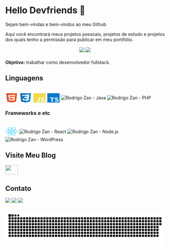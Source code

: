 # Hello Devfriends 👋

Sejam bem-vindas e bem-vindos ao meu Github

Aqui você encontrará meus projetos pessoais, projetos de estudo e projetos dos quais tenho a permissão para publicar em meu portifólio.

<div align="center">
  <a href="https://github.com/rodrigozan/convoychat">
  <img height="180em"g align="center" src="https://github-readme-stats.vercel.app/api/top-langs/?username=rodrigozan&theme=dracula&layout=compact&langs_count=14)](https://github.com/rodrigozan/github-readme-stats" />
</a>
<a href="https://github.com/rodrigozan/github-readme-stats">
  <img height="180em" align="center" src="https://github-readme-stats.vercel.app/api?username=rodrigozan&show_icons=true&theme=dracula&layout=compact" />
</a>
</div>

###

**Objetivo:** trabalhar como desenvolvedor fullstack.

###

## Linguagens

<div style="display: inline_block"><br>
<img align="center" alt="Rodrigo Zan - HTML" height="30" width="40" src="https://raw.githubusercontent.com/devicons/devicon/master/icons/html5/html5-original.svg">
<img align="center" alt="Rodrigo Zan - CSS" height="30" width="40" src="https://raw.githubusercontent.com/devicons/devicon/master/icons/css3/css3-original.svg">
<img align="center" alt="Rodrigo Zan - JavaScript" height="30" width="40" src="https://raw.githubusercontent.com/devicons/devicon/master/icons/javascript/javascript-plain.svg">
<img align="center" alt="Rodrigo Zan - TypeScript" height="30" width="40" src="https://raw.githubusercontent.com/devicons/devicon/master/icons/typescript/typescript-plain.svg">
    <img alt="Rodrigo Zan - Java" height="30" width="40" align="center" src="https://cdn.jsdelivr.net/gh/devicons/devicon/icons/java/java-original.svg" />
  <img alt="Rodrigo Zan - PHP" height="30" width="40" align="center" src="https://cdn.jsdelivr.net/gh/devicons/devicon/icons/php/php-original.svg" />
  </div>

### Frameworks e etc

<div style="display: inline_block"><br>
<img align="center" alt="Rodrigo Zan - React" height="30" width="40" src="https://raw.githubusercontent.com/devicons/devicon/master/icons/react/react-original.svg">
  <img align="center" alt="Rodrigo Zan - React" height="30" width="40" src="https://cdn.worldvectorlogo.com/logos/react-1.svg">
  <img alt="Rodrigo Zan - Node.js" height="30" width="40" align="center" src="https://cdn.jsdelivr.net/gh/devicons/devicon/icons/nodejs/nodejs-original.svg" />
  <img alt="Rodrigo Zan - WordPress" height="30" width="40" align="center" src="https://cdn.jsdelivr.net/gh/devicons/devicon/icons/wordpress/wordpress-original.svg" />
</div>

## Visite Meu Blog

<a href="https://medium.com/code-write/"><img height="30" width="40" src="https://www.apemockups.com/wp-content/uploads/edd/2017/09/medium-icon-white-on-black.png" target="_blank"></a>

## Contato

<a href="https://instagram.com/rodrigozan.dev" target="_blank"><img src="https://img.shields.io/badge/-Instagram-%23E4405F?style=for-the-badge&logo=instagram&logoColor=white" target="_blank"></a>
<a href = "mailto:rodrigo.zandonadi.dev@gmail.com"><img src="https://img.shields.io/badge/-Gmail-%23333?style=for-the-badge&logo=gmail&logoColor=white" target="_blank"></a>
<a href="https://www.linkedin.com/in/rodrigozan" target="_blank"><img src="https://img.shields.io/badge/-LinkedIn-%230077B5?style=for-the-badge&logo=linkedin&logoColor=white" target="_blank"></a> 

###

![Snake animation](https://github.com/rodrigozan/rodrigozan/blob/output/github-contribution-grid-snake.svg)
